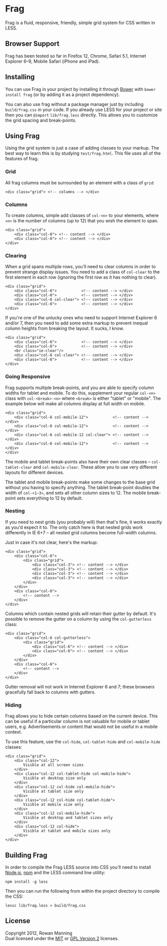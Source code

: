 
Frag
====

Frag is a fluid, responsive, friendly, simple grid system for
CSS written in LESS.


Browser Support
---------------

Frag has been tested so far in Firefox 12, Chrome, Safari 5.1,
Internet Explorer 6–9, Mobile Safari (iPhone and iPad).


Installing
----------

You can use Frag in your project by installing it through
[Bower][bower] with `bower install frag` (or by adding it as a
project dependency).

You can also use frag without a package manager just by
including `build/frag.css` in your code. If you already use
LESS for your project or site then you can `@import`
`lib/frag.less` directly. This allows you to customize the grid
spacing and break-points.


Using Frag
----------

Using the grid system is just a case of adding classes to your
markup. The best way to learn this is by studying
`test/frag.html`. This file uses all of the features of frag.

### Grid ###

All frag columns must be surrounded by an element with a class of
`grid`:

    <div class="grid"> <!-- columns --> </div>

### Columns ###

To create columns, simple add classes of `col-<n>` to your
elements, where `<n>` is the number of columns (up to 12) that
you wish the element to span.

    <div class="grid">
        <div class="col-6"> <!-- content --> </div>
        <div class="col-6"> <!-- content --> </div>
    </div>

### Clearing ###

When a grid spans multiple rows, you'll need to clear columns in
order to prevent strange display issues. You need to add a class
of `col-clear` to the first element in each row (ignoring the
first row as it has nothing to clear).

    <div class="grid">
        <div class="col-6">           <!-- content --> </div>
        <div class="col-6">           <!-- content --> </div>
        <div class="col-6 col-clear"> <!-- content --> </div>
        <div class="col-6">           <!-- content --> </div>
    </div>

If you're one of the unlucky ones who need to support Internet
Explorer 6 and/or 7, then you need to add some extra markup to
prevent inequal column heights from breaking the layout. It
sucks, I know.

    <div class="grid">
        <div class="col-6">           <!-- content --> </div>
        <div class="col-6">           <!-- content --> </div>
        <br class="ie-clear"/>
        <div class="col-6 col-clear"> <!-- content --> </div>
        <div class="col-6">           <!-- content --> </div>
    </div>

### Going Responsive ###

Frag supports multiple break-points, and you are able to specify
column widths for tablet and mobile. To do this, supplement your
regular `col-<n>` class with `col-<break>-<n>` where `<break>` is
either "tablet" or "mobile". The example below will make all
columns display at full width on mobile.

    <div class="grid">
        <div class="col-6 col-mobile-12">           <!-- content --> </div>
        <div class="col-6 col-mobile-12">           <!-- content --> </div>
        <div class="col-6 col-mobile-12 col-clear"> <!-- content --> </div>
        <div class="col-6 col-mobile-12">           <!-- content --> </div>
    </div>

The mobile and tablet break-points also have their own clear
classes – `col-tablet-clear` and `col-mobile-clear`. These allow
you to use very different layouts for different devices.

The tablet and mobile break-points make some changes to the base
grid without you having to specify anything. The tablet
break-point doubles the width of `col-<1–3>`, and sets all other
column sizes to 12. The mobile break-point sets everything to 12
by default.

### Nesting ###

If you need to nest grids (you probably will) then that's fine,
it works exactly as you'd expect it to. The only catch here is
that nested grids work differently in IE 6+7 – all nested grid
columns become full-width columns.

Just in case it's not clear, here's the markup:

    <div class="grid">
        <div class="col-6">
            <div class="grid">
                <div class="col-3"> <!-- content --> </div>
                <div class="col-3"> <!-- content --> </div>
                <div class="col-3"> <!-- content --> </div>
                <div class="col-3"> <!-- content --> </div>
            </div>
        </div>
        <div class="col-6">
            <!-- content -->
        </div>
    </div>

Columns which contain nested grids will retain their gutter by
default. It's possible to remove the gutter on a column by using the `col-gutterless` class:

    <div class="grid">
        <div class="col-6 col-gutterless">
            <div class="grid">
                <div class="col-6"> <!-- content --> </div>
                <div class="col-6"> <!-- content --> </div>
            </div>
        </div>
        <div class="col-6">
            <!-- content -->
        </div>
    </div>

Gutter removal will not work in Internet Explorer 6 and 7; these
browsers gracefully fall back to columns with gutters.

### Hiding ###

Frag allows you to hide certain columns based on the current
device. This can be useful if a particular column is not valuable
for mobile or tablet users, e.g. Advertisements or content that
would not be useful in a mobile context.

To use this feature, use the `col-hide`, `col-tablet-hide` and
`col-mobile-hide` classes:

    <div class="grid">
        <div class="col-12">
            Visible at all screen sizes
        </div>
        <div class="col-12 col-tablet-hide col-mobile-hide">
            Visible at desktop size only
        </div>
        <div class="col-12 col-hide col-mobile-hide">
            Visible at tablet size only
        </div>
        <div class="col-12 col-hide col-tablet-hide">
            Visible at mobile size only
        </div>
        <div class="col-12 col-mobile-hide">
            Visible at desktop and tablet sizes only
        </div>
        <div class="col-12 col-hide">
            Visible at tablet and mobile sizes only
        </div>
    </div>


Building Frag
-------------

In order to compile the Frag LESS source into CSS you'll need to
install [Node.js][node], [npm][npm] and the LESS command line
utility:

    npm install -g less

Then you can run the following from within the project directory
to compile the CSS:

    lessc lib/frag.less > build/frag.css


License
-------

Copyright 2012, Rowan Manning  
Dual licensed under the [MIT][mit] or [GPL Version 2][gpl2]
licenses.


[bower]: http://twitter.github.com/bower/
[node]: http://nodejs.org/
[npm]: http://npmjs.org/
[gpl2]: http://opensource.org/licenses/gpl-2.0.php
[mit]: http://opensource.org/licenses/mit-license.php
